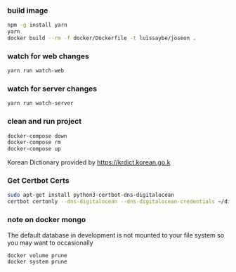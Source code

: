 ### build image

```sh
npm -g install yarn
yarn
docker build --rm -f docker/Dockerfile -t luissaybe/joseon .
```

### watch for web changes

```sh
yarn run watch-web
```

### watch for server changes

```sh
yarn run watch-server
```

### clean and run project

```sh
docker-compose down
docker-compose rm
docker-compose up
```

Korean Dictionary provided by https://krdict.korean.go.k

### Get Certbot Certs

```sh
sudo apt-get install python3-certbot-dns-digitalocean
certbot certonly --dns-digitalocean --dns-digitalocean-credentials ~/digitalocean.ini -d *.seoullatte.com
```

### note on docker mongo

The default database in development is not mounted to your file system so you may want to occasionally

```sh
docker volume prune
docker system prune
```
